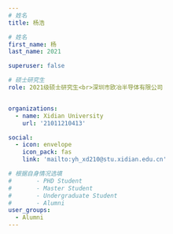 ```yaml
---
# 姓名
title: 杨浩

# 姓名
first_name: 杨
last_name: 2021

superuser: false

# 硕士研究生
role: 2021级硕士研究生<br>深圳市欧冶半导体有限公司


organizations:
  - name: Xidian University
    url: '21011210413'

social:
  - icon: envelope
    icon_pack: fas
    link: 'mailto:yh_xd210@stu.xidian.edu.cn'

# 根据自身情况选填
#       - PHD Student
#       - Master Student
#       - Undergraduate Student
#       - Alumni
user_groups:
  - Alumni
---
```

